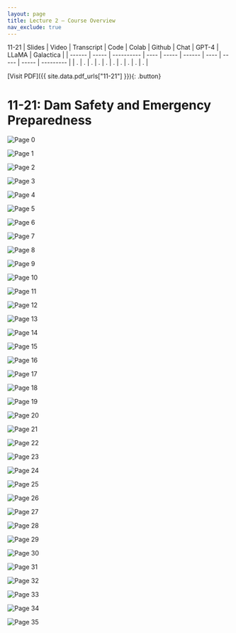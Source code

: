 ```yaml
---
layout: page
title: Lecture 2 – Course Overview
nav_exclude: true
---
```

11-21
| Slides | Video | Transcript | Code | Colab | Github | Chat | GPT-4 | LLaMA | Galactica |
| ------ | ----- | ---------- | ---- | ----- | ------ | ---- | ----- | ----- | --------- |
| .      | .     | .          | .    | .     | .      | .    | .     | .     | .          |

[Visit PDF]({{ site.data.pdf_urls["11-21"] }}){: .button}


# 11-21: Dam Safety and Emergency Preparedness

![Page 0]( /CivEng112/assets/slides/11-21-0/11-21_Lecture.pdf-page0.png )

![Page 1]( /CivEng112/assets/slides/11-21-0/11-21_Lecture.pdf-page1.png )

![Page 2]( /CivEng112/assets/slides/11-21-0/11-21_Lecture.pdf-page2.png )

![Page 3]( /CivEng112/assets/slides/11-21-0/11-21_Lecture.pdf-page3.png )

![Page 4]( /CivEng112/assets/slides/11-21-0/11-21_Lecture.pdf-page4.png )

![Page 5]( /CivEng112/assets/slides/11-21-0/11-21_Lecture.pdf-page5.png )

![Page 6]( /CivEng112/assets/slides/11-21-0/11-21_Lecture.pdf-page6.png )

![Page 7]( /CivEng112/assets/slides/11-21-0/11-21_Lecture.pdf-page7.png )

![Page 8]( /CivEng112/assets/slides/11-21-0/11-21_Lecture.pdf-page8.png )

![Page 9]( /CivEng112/assets/slides/11-21-0/11-21_Lecture.pdf-page9.png )

![Page 10]( /CivEng112/assets/slides/11-21-0/11-21_Lecture.pdf-page10.png )

![Page 11]( /CivEng112/assets/slides/11-21-0/11-21_Lecture.pdf-page11.png )

![Page 12]( /CivEng112/assets/slides/11-21-0/11-21_Lecture.pdf-page12.png )

![Page 13]( /CivEng112/assets/slides/11-21-0/11-21_Lecture.pdf-page13.png )

![Page 14]( /CivEng112/assets/slides/11-21-0/11-21_Lecture.pdf-page14.png )

![Page 15]( /CivEng112/assets/slides/11-21-0/11-21_Lecture.pdf-page15.png )

![Page 16]( /CivEng112/assets/slides/11-21-0/11-21_Lecture.pdf-page16.png )

![Page 17]( /CivEng112/assets/slides/11-21-0/11-21_Lecture.pdf-page17.png )

![Page 18]( /CivEng112/assets/slides/11-21-0/11-21_Lecture.pdf-page18.png )

![Page 19]( /CivEng112/assets/slides/11-21-0/11-21_Lecture.pdf-page19.png )

![Page 20]( /CivEng112/assets/slides/11-21-0/11-21_Lecture.pdf-page20.png )

![Page 21]( /CivEng112/assets/slides/11-21-0/11-21_Lecture.pdf-page21.png )

![Page 22]( /CivEng112/assets/slides/11-21-0/11-21_Lecture.pdf-page22.png )

![Page 23]( /CivEng112/assets/slides/11-21-0/11-21_Lecture.pdf-page23.png )

![Page 24]( /CivEng112/assets/slides/11-21-0/11-21_Lecture.pdf-page24.png )

![Page 25]( /CivEng112/assets/slides/11-21-0/11-21_Lecture.pdf-page25.png )

![Page 26]( /CivEng112/assets/slides/11-21-0/11-21_Lecture.pdf-page26.png )

![Page 27]( /CivEng112/assets/slides/11-21-0/11-21_Lecture.pdf-page27.png )

![Page 28]( /CivEng112/assets/slides/11-21-0/11-21_Lecture.pdf-page28.png )

![Page 29]( /CivEng112/assets/slides/11-21-0/11-21_Lecture.pdf-page29.png )

![Page 30]( /CivEng112/assets/slides/11-21-0/11-21_Lecture.pdf-page30.png )

![Page 31]( /CivEng112/assets/slides/11-21-0/11-21_Lecture.pdf-page31.png )

![Page 32]( /CivEng112/assets/slides/11-21-0/11-21_Lecture.pdf-page32.png )

![Page 33]( /CivEng112/assets/slides/11-21-0/11-21_Lecture.pdf-page33.png )

![Page 34]( /CivEng112/assets/slides/11-21-0/11-21_Lecture.pdf-page34.png )

![Page 35]( /CivEng112/assets/slides/11-21-0/11-21_Lecture.pdf-page35.png )

